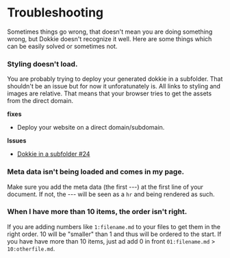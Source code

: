 # Troubleshooting

Sometimes things go wrong, that doesn't mean you are doing something wrong, but Dokkie doesn't recognize it well. Here are some things which can be easily solved or sometimes not.

### Styling doesn't load.

You are probably trying to deploy your generated dokkie in a subfolder. That shouldn't be an issue but for now it unforatunately is. All links to styling and images are relative. That means that your browser tries to get the assets from the direct domain.

**fixes**

- Deploy your website on a direct domain/subdomain.

**Issues**

- [Dokkie in a subfolder #24](https://github.com/silvandiepen/dokkie/issues/24)

### Meta data isn't being loaded and comes in my page.

Make sure you add the meta data (the first ---) at the first line of your document. If not, the --- will be seen as a `hr` and being rendered as such.

### When I have more than 10 items, the order isn't right.

If you are adding numbers like `1:filename.md` to your files to get them in the right order. 10 will be "smaller" than 1 and thus will be ordered to the start. If you have have more than 10 items, just ad add 0 in front `01:filename.md` > `10:otherfile.md`.
